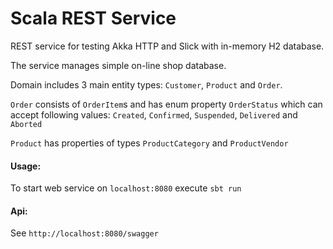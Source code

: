 # Scala REST Service

REST service for testing Akka HTTP and Slick
with in-memory H2 database.

The service manages simple on-line shop database.

Domain includes 3 main entity types: `Customer`, `Product` and `Order`.

`Order` consists of `OrderItem`s and has enum property `OrderStatus` 
which can accept following values: `Created`, `Confirmed`, `Suspended`,
`Delivered` and `Aborted`

`Product` has properties of types `ProductCategory` and `ProductVendor`
 
#### Usage:
To start web service on `localhost:8080` execute `sbt run`
#### Api:
See `http://localhost:8080/swagger`